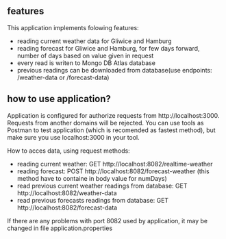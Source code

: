 
## features

This application implements folowing features:
- reading current weather data for Gliwice and Hamburg
- reading forecast for Gliwice and Hamburg, for few days forward, number of days based on value given in request
- every read is writen to Mongo DB Atlas database
- previous readings can be downloaded from database(use endpoints: /weather-data or /forecast-data)

## how to use application?

Application is configured for authorize requests from http://localhost:3000. Requests from another domains will be rejected.
You can use tools as Postman to test application (which is recomended as fastest method), but make sure you use localhost:3000 in your tool. 

How to acces data, using request methods:

- reading current weather:  GET http://localhost:8082/realtime-weather
- reading forecast: POST http://localhost:8082/forecast-weather (this method have to containe in body value for numDays)
- read previous current weather readings from database: GET http://localhost:8082/weather-data
- read previous forecasts readings from database: GET http://localhost:8082/forecast-data

If there are any problems with port 8082 used by application, it may be changed in file application.properties